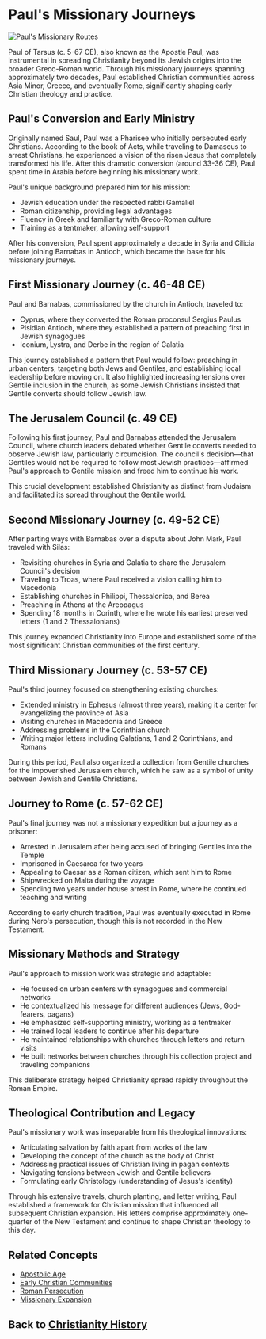 # Paul's Missionary Journeys

![Paul's Missionary Routes](../../images/paul_missions.jpg)

Paul of Tarsus (c. 5-67 CE), also known as the Apostle Paul, was instrumental in spreading Christianity beyond its Jewish origins into the broader Greco-Roman world. Through his missionary journeys spanning approximately two decades, Paul established Christian communities across Asia Minor, Greece, and eventually Rome, significantly shaping early Christian theology and practice.

## Paul's Conversion and Early Ministry

Originally named Saul, Paul was a Pharisee who initially persecuted early Christians. According to the book of Acts, while traveling to Damascus to arrest Christians, he experienced a vision of the risen Jesus that completely transformed his life. After this dramatic conversion (around 33-36 CE), Paul spent time in Arabia before beginning his missionary work.

Paul's unique background prepared him for his mission:
- Jewish education under the respected rabbi Gamaliel
- Roman citizenship, providing legal advantages
- Fluency in Greek and familiarity with Greco-Roman culture
- Training as a tentmaker, allowing self-support

After his conversion, Paul spent approximately a decade in Syria and Cilicia before joining Barnabas in Antioch, which became the base for his missionary journeys.

## First Missionary Journey (c. 46-48 CE)

Paul and Barnabas, commissioned by the church in Antioch, traveled to:
- Cyprus, where they converted the Roman proconsul Sergius Paulus
- Pisidian Antioch, where they established a pattern of preaching first in Jewish synagogues
- Iconium, Lystra, and Derbe in the region of Galatia

This journey established a pattern that Paul would follow: preaching in urban centers, targeting both Jews and Gentiles, and establishing local leadership before moving on. It also highlighted increasing tensions over Gentile inclusion in the church, as some Jewish Christians insisted that Gentile converts should follow Jewish law.

## The Jerusalem Council (c. 49 CE)

Following his first journey, Paul and Barnabas attended the Jerusalem Council, where church leaders debated whether Gentile converts needed to observe Jewish law, particularly circumcision. The council's decision—that Gentiles would not be required to follow most Jewish practices—affirmed Paul's approach to Gentile mission and freed him to continue his work.

This crucial development established Christianity as distinct from Judaism and facilitated its spread throughout the Gentile world.

## Second Missionary Journey (c. 49-52 CE)

After parting ways with Barnabas over a dispute about John Mark, Paul traveled with Silas:
- Revisiting churches in Syria and Galatia to share the Jerusalem Council's decision
- Traveling to Troas, where Paul received a vision calling him to Macedonia
- Establishing churches in Philippi, Thessalonica, and Berea
- Preaching in Athens at the Areopagus
- Spending 18 months in Corinth, where he wrote his earliest preserved letters (1 and 2 Thessalonians)

This journey expanded Christianity into Europe and established some of the most significant Christian communities of the first century.

## Third Missionary Journey (c. 53-57 CE)

Paul's third journey focused on strengthening existing churches:
- Extended ministry in Ephesus (almost three years), making it a center for evangelizing the province of Asia
- Visiting churches in Macedonia and Greece
- Addressing problems in the Corinthian church
- Writing major letters including Galatians, 1 and 2 Corinthians, and Romans

During this period, Paul also organized a collection from Gentile churches for the impoverished Jerusalem church, which he saw as a symbol of unity between Jewish and Gentile Christians.

## Journey to Rome (c. 57-62 CE)

Paul's final journey was not a missionary expedition but a journey as a prisoner:
- Arrested in Jerusalem after being accused of bringing Gentiles into the Temple
- Imprisoned in Caesarea for two years
- Appealing to Caesar as a Roman citizen, which sent him to Rome
- Shipwrecked on Malta during the voyage
- Spending two years under house arrest in Rome, where he continued teaching and writing

According to early church tradition, Paul was eventually executed in Rome during Nero's persecution, though this is not recorded in the New Testament.

## Missionary Methods and Strategy

Paul's approach to mission work was strategic and adaptable:

- He focused on urban centers with synagogues and commercial networks
- He contextualized his message for different audiences (Jews, God-fearers, pagans)
- He emphasized self-supporting ministry, working as a tentmaker
- He trained local leaders to continue after his departure
- He maintained relationships with churches through letters and return visits
- He built networks between churches through his collection project and traveling companions

This deliberate strategy helped Christianity spread rapidly throughout the Roman Empire.

## Theological Contribution and Legacy

Paul's missionary work was inseparable from his theological innovations:

- Articulating salvation by faith apart from works of the law
- Developing the concept of the church as the body of Christ
- Addressing practical issues of Christian living in pagan contexts
- Navigating tensions between Jewish and Gentile believers
- Formulating early Christology (understanding of Jesus's identity)

Through his extensive travels, church planting, and letter writing, Paul established a framework for Christian mission that influenced all subsequent Christian expansion. His letters comprise approximately one-quarter of the New Testament and continue to shape Christian theology to this day.

## Related Concepts
- [Apostolic Age](./apostolic_age.md)
- [Early Christian Communities](./early_communities.md)
- [Roman Persecution](./roman_persecution.md)
- [Missionary Expansion](./missionary_expansion.md)

## Back to [Christianity History](./README.md)
